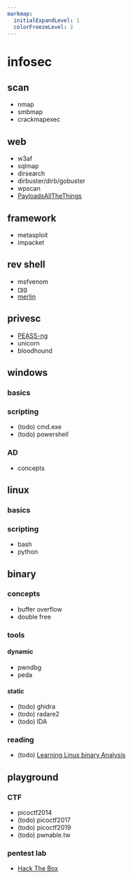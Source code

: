 ```yaml
---
markmap:
  initialExpandLevel: 1
  colorFreezeLevel: 2
---
```


# infosec

## scan 
- nmap
- smbmap
- crackmapexec

## web
- w3af
- sqlmap
- dirsearch
- dirbuster/dirb/gobuster
- wpscan 
- [PayloadsAllTheThings](https://github.com/swisskyrepo/PayloadsAllTheThings)

## framework
- metasploit
- impacket

## rev shell
- msfvenom
- [rsg](https://github.com/mthbernardes/rsg)
- [merlin](https://github.com/Ne0nd0g/merlin)

## privesc
- [PEASS-ng](https://github.com/carlospolop/PEASS-ng)
- unicorn
- bloodhound

## windows
### basics
### scripting
- (todo) cmd.exe
- (todo) powershell
### AD
- concepts

## linux
### basics
### scripting
- bash
- python

## binary
### concepts
- buffer overflow
- double free
### tools
#### dynamic
- pwndbg
- peda
#### static
- (todo) ghidra
- (todo) radare2
- (todo) IDA
### reading
- (todo) [Learning Linux binary Analysis](https://www.amazon.com/Learning-binary-Analysis-elfmaster-ONeill/dp/1782167102)

## playground
### CTF
- picoctf2014
- (todo) picoctf2017
- (todo) picoctf2019
- (todo) pwnable.tw
### pentest lab
- [Hack The Box](https://www.hackthebox.com/)
